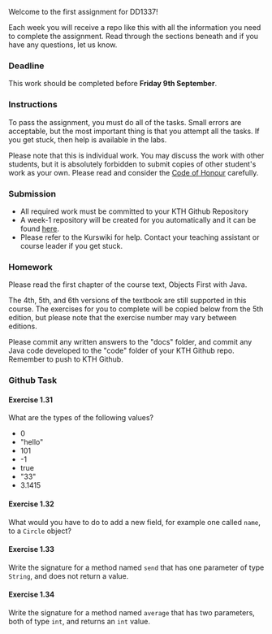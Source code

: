 Welcome to the first assignment for DD1337!

Each week you will receive a repo like this with all the information you need to complete the assignment. Read through the sections beneath and if you have any questions, let us know.

### Deadline
This work should be completed before **Friday 9th September**.

### Instructions
To pass the assignment, you must do all of the tasks. Small errors are acceptable, but the most important thing is that you attempt all the tasks. If you get stuck, then help is available in the labs.

Please note that this is individual work. You may discuss the work with other students, but it is absolutely forbidden to submit copies of other student's work as your own. Please read and consider the [Code of Honour](https://www.kth.se/csc/utbildning/hederskodex) carefully.

### Submission
- All required work must be committed to your KTH Github Repository
- A week-1 repository will be created for you automatically and it can be found [here](https://gits-15.sys.kth.se/inda-16).
- Please refer to the Kurswiki for help. Contact your teaching assistant or course leader if you get stuck.

### Homework
Please read the first chapter of the course text, Objects First with Java.  

The 4th, 5th, and 6th versions of the textbook are still supported in this course. The exercises for you to complete will be copied below from the 5th edition, but please note that the exercise number may vary between editions.

Please commit any written answers to the "docs" folder, and commit any Java code developed to the "code" folder of your KTH Github repo. Remember to push to KTH Github.

### Github Task

#### Exercise 1.31
What are the types of the following values?

- 0
- "hello"
- 101
- -1
- true
- "33"
- 3.1415

#### Exercise 1.32
What would you have to do to add a new field, for example one called `name`, to a `Circle` object?

#### Exercise 1.33
Write the signature for a method named `send` that has one parameter of type `String`, and does not return a value.

#### Exercise 1.34
Write the signature for a method named `average` that has two parameters, both of type `int`, and returns an `int` value.
